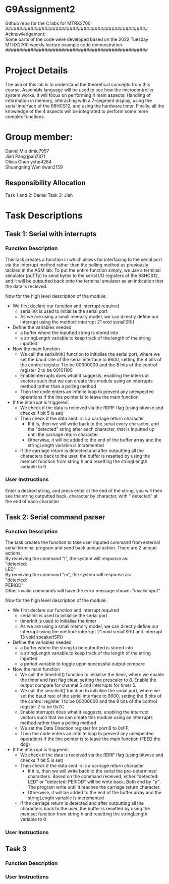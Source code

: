 # G9Assignment2
Github repo for the C labs for MTRX2700  
###################################################  
Acknowledgement:  
Some parts of the code were developed based on the 2022 Tuesday MTRX2700 weekly lecture example code demonstration.  
###################################################  

# Project Details

The aim of this lab is to understand the theoretical concepts from this course. Assembly language will be used to see how the microcontroller system works. It will focus on performing 4 main aspects: Handling of information in memory, interacting with a 7-segment display, using the serial interface of the 68HCS12, and using the hardware timer. Finally, all the knowledge of the 4 aspects will be integrated to perform some more complex functions.  

# Group member:

Daniel Miu         dmiu7957  
Jiah Pang          jpan7871  
Olivia Chen        yche4284  
Shuangning Wan     swan2159  

## Responsibility Allocation
Task 1 and 2: Daniel
Task 3: Jiah 

# Task Descriptions

## Task 1: Serial with interrupts
### Function Description
This task creates a function in which allows for interfacing to the serial port via the interrupt method rather than the polling method as previously tackled in the ASM lab. To put the entire function simply, we use a terminal simulator (puTTy) to send bytes to the serial I/O registers of the 68HCS12, and it will be outputted back onto the terminal emulator as an indication that the data is recieved.

Now for the high level description of the module:
- We first declare our function and interrupt required
    - serialInit is used to initialise the serial port
    - As we are using a small memory model, we can directly define our interrupt using the method: interrupt 21 void serialISR()
- Define the variables needed
    - a buffer where the inputted string is stored into
    - a stringLength variable to keep track of the length of the string inputted
- Now the main function
    - We call the serialInit() function to initialise the serial port, where we set the baud rate of the serial interface to 9600, setting the 8 bits of the control register 1 to be 00000000 and the 8 bits of the control register 2 to be 00101100
    - EnableInterrupts does what it suggests, enabling the interrupt vectors such that we can create this module using an interrupts method rather than a polling method
    - Then the code enters an infinite loop to prevent any unexpected operations if the line pointer is to leave the main function
- If the interrupt is triggered:
    - We check if the data is received via the RDRF flag (using bitwise and checks if bit 5 is set)
    - Then check if the data sent in is a carriage return character
        - If it is, then we will write back to the serial every character, and the "detected" string after each character, that is inputted up until the carriage return character
        - Otherwise, it will be added to the end of the buffer array and the stringLength variable is incremented
    - If the carriage return is detected and after outputting all the characters back to the user, the buffer is resetted by using the memset function from string.h and resetting the stringLength variable to 0
### User Instructions
Enter a desired string, and press enter at the end of the string, you will then see the string outputted back, character by character, with " detected" at the end of each character

## Task 2: Serial command parser
### Function Description
The task creates the function to take user inputed command from external serial terminal program  and send back unique action. There are 2 unique actions:  
By receiving the command "l",  the system will response as:   
"detected:    
                                                             LED"  
By receiving the command "m",  the system will response as:   
"detected:    
                                                             PERIOD"  
Other invalid commands will have the error message shown: "invalidInput"                                                               

Now for the high level description of the module:   
- We first declare our function and interrupt required
    - serialInit is used to initialise the serial port
    - timerInit is used to initialise the timer
    - As we are using a small memory model, we can directly define our interrupt using the method: interrupt 21 void serialISR() and interrupt 13 void speakerISR()
- Define the variables needed
    - a buffer where the string to be outputted is stored into
    - a stringLength variable to keep track of the length of the string inputted
    - a period variable to toggle upon successful output compare
- Now the main function
    - We call the timerInit() function to initialise the timer, where we enable the timer and fast flag clear, setting the prescaler to 8. Enable the output compare for channel 5 and interrupts for timer 5.
    - We call the serialInit() function to initialise the serial port, where we set the baud rate of the serial interface to 9600, setting the 8 bits of the control register 1 to be 00000000 and the 8 bits of the control register 2 to be 0x2C
    - EnableInterrupts does what it suggests, enabling the interrupt vectors such that we can create this module using an interrupts method rather than a polling method
    - We set the Data Direction register for port B to 0xFF;
    - Then the code enters an infinite loop to prevent any unexpected operations if the line pointer is to leave the main function (FEED the dog)
- If the interrupt is triggered:
    - We check if the data is received via the RDRF flag (using bitwise and checks if bit 5 is set)
    - Then check if the data sent in is a carriage return character
        - If it is, then we will write back to the serial the pre-determined characters. Based on the command received, either "detected: LED" or "detected: PERIOD" will be write back. Both end by "\r". The program write until it reaches the carriage return character.
        - Otherwise, it will be added to the end of the buffer array and the stringLength variable is incremented
    - If the carriage return is detected and after outputting all the characters back to the user, the buffer is resetted by using the memset function from string.h and resetting the stringLength variable to 0
### User Instructions


## Task 3
### Function Description

### User Instructions
